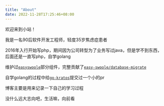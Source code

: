 ```yaml
---
title: "About"
date: 2022-11-28T17:25:46+08:00
---
```


[//]: # (![Top Langs]&#40;https://github-readme-stats.vercel.app/api/top-langs/?username=Heelie&layout=compact&#41;)


[//]: # (![Heelie's GitHub stats]&#40;https://github-readme-stats.vercel.app/api?username=Heelie&locale=cn&#41;)


欢迎来到小站！

我是一名90后软件开发工程师，轻度35岁焦虑症患者

2016年入行开始写php，期间因为公司转型为了业务写过java，但是学不到东西，后面还是一直写php，自学golang

维护过[`easyswoole`](https://github.com/easy-swoole)部分组件，完整贡献了[`easy-swoole/database-migrate`](https://github.com/easy-swoole/database-migrate)

自学golang的过程中给[`go-kratos`](https://github.com/go-kratos/kratos)提交过一个小的pr

博客主要是用来记录一下自己的学习过程

没什么远大志向吧，生活嘛，向前看

<br/>